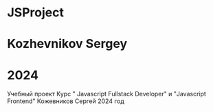 # JSProject
# Kozhevnikov Sergey 
# 2024
Учебный проект
Курс " Javascript Fullstack Developer" и "Javascript Frontend"
Кожевников Сергей 2024 год
